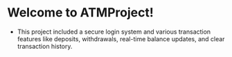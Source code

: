 # Welcome to ATMProject!

- This project included a secure login system and various transaction features like deposits, withdrawals, real-time balance updates, and clear transaction history.
